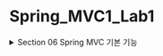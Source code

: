 # Spring_MVC1_Lab1

<details>
<summary>Section 06 Spring MVC 기본 기능 </summary>
<div markdown="1">

## 프로젝트 생성
- packaging에서 Jar와 War의 차이
  - Jar: 내장 서버를 사용(톰캣) webapp 경로 사용하지 않음. 내장 서버 사용에 최적화 되어 있다. 요즈음은 주로 Jar사용
  - War: 내장 서버도 사용 가능하지만 주로 외부 서버에 빌드 파일을 올릴 때 사용

## Logging
- 로그에 대해 간단히 알아보자
- 이제 sout이 아닌 별도의 로깅 라이브러리를 사용하여 로그를 출력할 것
- 참고로 로그 관련 라이브러리도 많고, 깊게 들어가면 끝이 없기에 최소한의 사용 방법만 알아보자

### 로깅 라이브러리
- 스프링 부트 라이브러리를 사용하면 스프링 부트 로깅 라이브러리가 함께 포함된다.
- 스프링 부트 로깅 라이브러리는 기본으로 다음 로깅 라이브러리를 사용
  - SLF4J
  - Logback
- 여러 로그 라이브러리를 통합하여 (어댑터 패턴 등등) 사용할 수 있도록 인터페이스로 제공하는 것이 SLF4J
- Logback은 로그 라이브러리 (구현체) 실무에서 Logback 많이 사용한다

### 로그 선언, 호출

```java
package hello.springmvc.basic;

import lombok.extern.slf4j.Slf4j;
import org.springframework.web.bind.annotation.RequestMapping;
import org.springframework.web.bind.annotation.RestController;

@Slf4j
@RestController
public class LogTestController {

//    private final Logger log = LoggerFactory.getLogger(getClass());

    @RequestMapping("/log-test")
    public String logTest() {
        String name = "Spring";
        System.out.println("name = " + name);
        log.trace("trace log=" + name); //이렇게 쓰면 안된다 출력 안할 건데 선연산이 들어가버림
        log.debug("debug log={}", name);
        log.info("info log={}", name);
        log.warn("warn log={}", name);
        log.error("error log={}", name);

        log.info("info log={}", name);

        return "ok";
    }
}

```

- @RestController
  - @Controller는 반환 값이 String이면 뷰 이름으로 인식되어 뷰를 찾고 뷰가 렌더링 됨
  - @RestController는 반환 값으로 뷰를 찾는 것이 아니라 HTTP 메시지 바디에 바로 입력
  - @ResponseBody와 관련 있는데 뒤에서 더 자세히 볼 것임
- 로그의 출력 내용
  - 시간, 로그 레벨, 프로세스 ID, 쓰레드 명, 클래스 명, 로그 메시지
- 로그 레벨은 다음과 같다.
  - TRACE > DEBUG > INFO > WARN > ERROR
  - 로그 레벨 설정을 변경하며 노출 시킬 로그 레벨을 정할 수 있다.
  - 보통 개발 서버는 debug이상으로 심각한 로그를 출력
  - 운영 서버는 info 출력
- @Slf4j로 로그 선언 부분을 대체 할 수 있다. (롬복이 대신 써준다)

### 올바른 로그 사용법
- 선연산이 되지 않게 하자 
- log.debug("data=" + data)
  - 위와 같이 써도 로그 출력은 올바로 됨 하지만 debug로그를 노출시키지 않을 예정임에도 파라미터 연산이 먼저되어 서버의 자원을 잡아먹는다
  - 이렇게 쓰면 혼난다.
  - 다음과 같이 쓰자 log.debug("data = {}", data)
  - {}가 서식지정자 마냥 치환된다.

### 로그 사용시 장점
- 쓰레드 정보, 클래스 이름 같은 부가 정보를 함께 볼 수 있고 출력 모양을 조정 간으
- 로그 레벨에 따라 노출여부를 결정 가능
- 콘솔에만 아니라 파일, 네트워크 등 로그를 별도의 위치에 남길 수도 있음
- 특히 파일로 남길 때는 일별 특정 용량에 따라 로그를 분할하는 것도 가능
- 성능도 sout보다 파워풀하다 (내부 버퍼링, 멀티 쓰레드 등등)

## MappingController
- 몇가지를 짚고 코드로 넘어가서 url에 따라 컨트롤러가 매핑되어 동작하는 여러가지 방식을 체크하자
- 첫번째
  - /hello-basic
  - /hello-basic/
  - 스프링 부트 3.0이전은 위의 두 url을 다른 url로 인식
  - 스프링 부트 3.0이후에는 다른 url로 인식
- 두번째
  - @RequestMapping에 method 속성으로 HTTP 메서드를 지정하지 않으면 HTTP 메서드와 무관하게 호출
  - 모두 허용한다.
- 이제 본격적으로 코드를 보자 

```java
package hello.springmvc.basic.requestmapping;

import org.slf4j.Logger;
import org.slf4j.LoggerFactory;
import org.springframework.http.MediaType;
import org.springframework.web.bind.annotation.*;

@RestController
public class MappingController {

    private Logger log = LoggerFactory.getLogger(getClass());

    //배열 형태도 가능 배열안에 있는 url에 컨트롤러 메서드를 매핑시킨다 
    //모든 형태의 메서드를 허용하지 않고 특정 형태만 허용하도록 method를 한정할 수 있다 
    @RequestMapping(value = {"/hello-basic", "/hello-go"}, method = RequestMethod.GET)
    public String helloBasic() {
        log.info("helloBasic");
        return "ok";
    }

    /**
     * 편리한 축약 애노테이션 (코드 보기)
     * 애노테이션을 살펴보면 우리가 써야할 코드를 대신 써주는 것을 확인 가능 
     * 편리한 축약이라고 표현한 이유 
     * @return
     * @GetMapping
     * @PostMapping
     * @PutMapping
     * @DeleteMapping
     * @PatchMapping
     */
    @GetMapping("/mapping-get-v2")
    public String mappingGetv2() {
        log.info("mapping-get-v2");
        return "ok";
    }

    /**
     * PathVariable 사용
     * 변수명이 같으면 생략 가능
     *
     * @PathVariable("userId") String data
     * @PathVariable String userId
     * @PathVariable("userId") String userId -> @PathVariable userId
     * /mapping/userA
     * url 자체에 값이 들어있는 형태
     * 경로 변수, pathVariable
     * 이거 진짜 많이 사용
     */
    @GetMapping("/mapping/{userId}")
    public String mappingPath(@PathVariable("userId") String data) {
        log.info("mappingPath userId={}", data);
        return "ok";
    }

    /**
     * PathVariable 사용 다중
     *
     * @param userId
     * @param orderId
     * @return
     */
    @GetMapping("/mapping/users/{userId}/orders/{orderId}")
    public String mappingPath(@PathVariable String userId, @PathVariable String orderId) {
        log.info("mappingPath userId={}, orderId={}", userId, orderId);
        return "ok";
    }

    /**
     * 파라미터로 추가 매핑
     * 특정 파라미터 정보가 있으면 호출 되는 메서드 만들기
     * params="mode",
     * params="!mode"
     * params="mode=debug"
     * params="mode!=debug"
     * params = {"mode=debug","data=good}
     * @return
     * 애노테이션에 들어있는 파라미터가 요청에 포함되어 있을 경우에만 메서드가 호출된다
     * mode=debug를 url에서 빼면 메서드 호출 안됨
     */
    @GetMapping(value = "/mapping-param", params = "mode=debug")
    public String mappingParam() {
        log.info("mappingParam");
        return "ok";
    }

    /**
     * 특정 헤더로 추가 매핑
     * 요청의 헤더에 mode=debug가 있어야 메서드가 호출된다.
     * headers="mode",
     * headers="!mode"
     * headers="mode=debug"
     * headers="mode!=debug" (! = )
     */
    @GetMapping(value = "/mapping-header", headers = "mode=debug")
    public String mappingHeader() {
        log.info("mappingHeader");
        return "ok";
    }

    /**
     * Content-Type 헤더 기반 추가 매핑 Media Type
     * consumes="application/json"
     * consumes="!application/json"
     * consumes="application/*"
     * consumes="*\/*"
     * MediaType.APPLICATION_JSON_VALUE
     */
    @PostMapping(value = "/mapping-consume", consumes = MediaType.APPLICATION_JSON_VALUE)
    public String mappingConsumes() {
        log.info("mappingConsumes");
        return "ok";
    }

    /**
     * Accept 헤더 기반 Media Type
     * 클라이언트가 요청할 때 나는 이런 데이터를 받아들일 수 있다고 헤더 정보를 남기면 그에 따라 추가적인 매핑을 하는 것
     * Accept는 클라이언트가 받아들일 수 있는,
     * produce는 서버가 반환하는 타입
     * produces = "text/html"
     * produces = "!text/html"
     * produces = "text/*"
     * produces = "*\/*"
     * MediaType.TEXT_HTML_VALUE
     */
    @PostMapping(value = "/mapping-produce", produces = MediaType.TEXT_HTML_VALUE)
    public String mappingProduces() {
        log.info("mappingProduces");
        return "ok";
    }
}

```

## 요청 매핑 -API 예시
- 회원 관리를 HTTP API로 만든다 생각하고 매핑을 어떻게 하는지 알아보자
```java
package hello.springmvc.basic.requestmapping;

import org.springframework.web.bind.annotation.*;

/**
 * 회원 목록 조회: GET /users
 * 회원 등록: POST /users
 * 회원 조회: GET /users/{userId}
 * 회원 수정: PATCH /users/{userId}
 * 회원 삭제: DELETE /users/{userId}
 */
@RequestMapping("/mapping/users") //리소스 계층화
@RestController
public class MappingClassController {

  public String user() {
    return "get users";
  }

  public String addUser() {
    return "post user";
  }

  @GetMapping("/{userId}")
  public String findUser(@PathVariable String userId) {
    return "get userId=" + userId;
  }

  @PatchMapping("/{userId}")
  public String update(@PathVariable String userId) {
    return "update userId=" + userId;
  }

  @DeleteMapping("/{userId}")
  public String deleteUser(@PathVariable String userId) {
    return "delete userId=" + userId;
  }


}
 
```

- 같은 url name도 http메서드에 따라 다르게 매핑되는 것을 확인 가능
- 클래스레벨 url과 메서드 레벨 url을 통해 자원의 계층화 가능 
- 보기 쉽고 쓰기 쉽다 
- 매핑 방법을 이해했으니 이제부터 HTTP 요청이 보내는 데이터들을 스프링 MVC로 어떻게 조회하는지 알아보자

## HTTP 요청 - 기본, 헤더 조회
- 애노테이션 기반의 스프링 컨트롤러는 다양한 파라미터를 지원한다.
- 이번 시간에는 HTTP 헤더 정보를 조회하는 방법을 알아보자

### RequestHeaderController
```java
package hello.springmvc.basic.request;

import jakarta.servlet.http.HttpServletRequest;
import jakarta.servlet.http.HttpServletResponse;
import lombok.extern.slf4j.Slf4j;
import org.springframework.http.HttpMethod;
import org.springframework.util.MultiValueMap;
import org.springframework.web.bind.annotation.CookieValue;
import org.springframework.web.bind.annotation.RequestHeader;
import org.springframework.web.bind.annotation.RequestMapping;
import org.springframework.web.bind.annotation.RestController;

import java.util.Locale;

@Slf4j
@RestController
public class RequestHeaderController {

  //스프링 애노테이션 기반 컨트롤러는 다양한 파라미터를 지원한다.
  @RequestMapping("/headers")
  public String headers(HttpServletRequest request,
                        HttpServletResponse response,
                        HttpMethod httpMethod, //GET, POST, DELETE 등등
                        Locale locale, //언어 정보
                        @RequestHeader MultiValueMap<String,String> headerMap, //헤더를 한번에 다 받는다. 맵에
                        @RequestHeader("host") String host, //헤더 하나만 가져오는
                        @CookieValue(value = "myCookie", required = false) String cookie) { //required의 디폴트는 true -> false로 하면 없어도 된다.

    log.info("request={}", request);
    log.info("response={}", response);
    log.info("httpMethod={}", httpMethod);
    log.info("locale={}", locale);
    log.info("headerMap={}", headerMap);
    log.info("header host={}", host);
    log.info("myCookie={}", cookie);
    return "ok";
  }
}

```
- 참고 MultiValueMap
  - Map과 유사한데, 하나의 키에 여러 값을 받을 수 있다.
  - HTTP header, HTTP 쿼리 파라미터와 같이 하나의 키에 여러 값을 받을 때 사용한다.
  - get하면 배열을 반환
  - key 하나에 매핑된 여러 value를 조회 가능  

## HTTP 요청 파라미터 - 쿼리 파라미터 HTML Form

### HTTP 요청 데이터 조회 개요
- 서블릿에서 학습했던 HTTP 요청 데이터를 조회 하는 방법을 다시 떠올려보자. 그리고 서블릿으로 학습했던 내용을 스프링이 얼마나 깔끔하고 효율적으로 바꾸어주는지 알아보자
- 우선 HTTP 요청 메시지를 통해 클라이언트에서 서버로 데이터를 전달하는 방법은 3가지라고 배운적이 있었다.
  - GET - 쿼리파라미터
    - /url?username=hello&age=20
    - 메시지 바디 없이 URL의 쿼리 파라미터에 데이터를 포함해서 전달하는 방식
    - 검색, 필터, 페이징등에서 많이 사용하는 방식이다.
  - POST - HTML Form
    - content-type:application/x-www-form-urlencoded
    - 메시지 바디에 쿼리파라미터 형식으로 전달 username=hello&age=20
    - 회원 가입, 상품 주문, HTML Form을 사용
  - HTTP message body에 데이터를 직접 담아서 요청
    - HTTP API에서 주로 사용, JSON, XML, TEXT
    - 데이터 형식은 주로 JSON 사용
    - POST, PUT, PATCH
- get 쿼리 파라미터 전송 방식이든 post html form 전송 방식이든 쿼리파라미터의 형식이 같음으로 Servlet Request로 구분없이 조회할 수 있던 것 기억하자
- 이것을 간단히 요청 파라미터 조회라 한다.
- 스프링에서 요청 파라미터를 조회하는 방법을 단계적으로 알아보자

```java
package hello.springmvc.basic.request;

import jakarta.servlet.http.HttpServletRequest;
import jakarta.servlet.http.HttpServletResponse;
import lombok.extern.slf4j.Slf4j;
import org.springframework.stereotype.Controller;
import org.springframework.web.bind.annotation.RequestHeader;
import org.springframework.web.bind.annotation.RequestMapping;
import org.springframework.web.bind.annotation.RequestParam;
import org.springframework.web.bind.annotation.ResponseBody;

import java.io.IOException;
import java.util.Map;

@Slf4j
@Controller
public class RequestParamController {

  @RequestMapping("/request-param-v1")
  public void requestParamV1(HttpServletRequest request, HttpServletResponse response) throws IOException {
    String username = request.getParameter("username");
    int age = Integer.parseInt(request.getParameter("age"));
    log.info("username={}, age={}", username, age);

    response.getWriter().write("ok");

  }

  //응답 메시지에 바로 때려 넣는 ResponseBody -> view 조회를 하지 않는다.
  @ResponseBody
  @RequestMapping("/request-param-v2")
  public String requestParamV2(
          @RequestParam("username") String memberName,
          @RequestParam("age") int memberAge) {
    log.info("username={}, age={}", memberName, memberAge);
    return "ok";

  }


  //내가 사용하고자 하는 변수명이 쿼리 파라미터의 변수명과 같다면 위에서 일정 부분 생략 가능
  //축약된 버전 v2 -> v3
  @ResponseBody
  @RequestMapping("/request-param-v3")
  public String requestParamV3(
          @RequestParam String username,
          @RequestParam int age) {
    log.info("username={}, age={}", username, age);
    return "ok";

  }
  //근데 사실 아래 v4처럼 다 없앨 수도 있음 ㅋㅋ
  //요청 파라미터 이름과 나의 변수명이 일치하면
  @ResponseBody
  @RequestMapping("/request-param-v4")
  public String requestParamV4(String username, int age) {
    log.info("username={}, age={}", username, age);
    return "ok";
  }

  //required는 default값이 true -> requestParam이 무조건 있어야 한다.
  //false -> 해당 requestParam이 없어도 된다.
  @ResponseBody
  @RequestMapping("/request-param-required")
  public String requestParamRequired(
          @RequestParam(required = true) String username,
          @RequestParam(required = false) Integer age) {

    log.info("username={}, age={}", username, age);
    return "ok";
  }

  @ResponseBody
  @RequestMapping("/request-param-default")
  public String requestParamDefault(
          //사실 default val 들어가면 required는 무의미
          @RequestParam(required = true, defaultValue = "guest") String username,
          @RequestParam(required = false,defaultValue = "-1") int age) {

    log.info("username={}, age={}", username, age);
    return "ok";
  }

  @ResponseBody
  @RequestMapping("/request-param-map")
  public String requestParamMap(@RequestParam Map<String, Object> paramMap) {

    log.info("username={}, age={}", paramMap.get("username"), paramMap.get("age"));
    return "ok";
  }

}

```
- V1
  - Get 쿼리 파라미터 요청이든 HTML form 요청이든 구분없이 처리하는 것을 확인할 수 있다(servlet)
- V2
  - 애노테이션이용 축약된 형태로 파라미터를 뽑을 수 있는 것을 확인할 수 있음 
    - 실제로 request.getParameter코드를 품고 있다.
- V3
  - v2를 축약시킨 버전. 요청 파라미터 이름과 변수이름이 일치한다면 생략할 수 있다 
- V4
  - v3에서 아예 더 축약시킬 수 있다. 
    - 하지만 너무 단순한 게 과하다는 생각도 있는 듯
    - @RequestParam이 있는 것이 오히려 변수가 요청 파라미터 정보라는 것을 명확히 알려주기에 좋다고 생각하는 사람도 있다
- requestParamRequired
  - @RequestParam()안에 required를 설정함으로써 해당 요청 파라미터를 필수 또는 필수가 아닌 요소로 설정할 수 있음
  - 디폴트는 true -> 필수
  - 필수 파라미터가 요청데이터에 포함되지 않으면 서버는 Bad Request로 응답한다
    - 주의 : 기본형에 null은 들어갈 수 없다
    - int age 에는 null을 입력할 수 없음 age가 필수 값이 아니기에 null을 지정할 수 있어야 함 
    - Integer로 변경하거나 defaultValue를 사용해야 함
- requestParamDefault
  - required는 여기에선 이제 더이상 필요없음 써도 안먹히기도 하고
  - 기본값으로 퉁치고 들어간다. 
- requestParmaMap
  - 파라미터들을 맵으로 받고 조회할 수 있다.
  - MultiValueMap을 사용할 수도 있지만 파라미터의 값이 1개가 확실하다면 Map을 사용해도 된다.
    - 참고로 같은 키값을 가지는 파라미터를 쓰는 경우는 흔치 않다
 
### Http 요청 파라미터 - @ModelAttribute 

- 실제 개발을 하면 요청 파라미터를 받아서 필요한 객체를 만들고 그 객체에 값을 넣어주어야 한다.
- 보통 다음과 같이 코드를 작성할 것이다.

```java
    @ResponseBody
    @RequestMapping("/model-attribute-v1")
    public String modelAttributeV1(@RequestParam String username, @RequestParam int age) {
        HelloData helloData = new HelloData();
        helloData.setUsername(username);
        helloData.setAge(age);
        log.info("username={}, age={}", helloData.getUsername(), helloData.getAge());
        return "ok";
    }

```

- 스프링은 이 과정을 완전히 자동화해주는 @ModelAttribute 기능을 제공
- 먼저 요청 파라미터를 바인딩 받을 객체를 살펴보자

```java
package hello.springmvc.basic;

import lombok.Data;

@Data
public class HelloData {
    private String username;
    private int age;
}

```
- 롬복의 @Data
  - @Getter, @Setter, @ToString, @EqualsAndHashCode, @RequiredArgsConstructor를 자동으로 적용해준다

- 모델 애트리뷰트가 적용된 코드를 보자

```java
    @ResponseBody
    @RequestMapping("/model-attribute-v1")
    public String modelAttributeV1(@ModelAttribute HelloData helloData) {
//        HelloData helloData = new HelloData();
//        helloData.setUsername(username);
//        helloData.setAge(age);
        log.info("username={}, age={}", helloData.getUsername(), helloData.getAge());
        return "ok";
    }
```
- 동작하는 과정을 살펴보면 HelloData객체가 생성되고 요청 파라미터의 값이 주입되어 있는것을 확인할 수 있다.
- 즉, 자동으로 요청파라미터의 값을 읽어와서 우리가 넘긴 helloData에 값을 전부 주입하였다는 것인데 어떻게 이런 것이 가능할까?
- 스프링 MVC는 @ModelAttribute가 있으면 다음을 실행한다.
  - HelloData 객체를 생성
  - 요청 파라미터의 이름으로 HelloData 객체의 프로퍼티를 찾는다.
  - 해당 프로퍼티의 Setter를 호출해서 파라미터의 값을 바인딩한다. 
  - 예로 파라미터의 이름이 username이면 setUsername() 메서드를 찾아서 호출, 값을 입력하는 것이다
- 바인딩 오류
  - age=abc 처럼 숫자가 들어가야 할 곳에 문자를 넣으면 BindException이 발생, 이런 바인딩 오류를 처리하는 부분은 뒤의 검증 부분에서 다룬다


- 모델 애트리뷰트는 다음처럼 생략 가능하다 V2
```java
    //축약 버전 V2
@ResponseBody
@RequestMapping("/model-attribute-v2")
public String modelAttributeV2(HelloData helloData) {
//        HelloData helloData = new HelloData();
//        helloData.setUsername(username);
//        helloData.setAge(age);
        log.info("username={}, age={}", helloData.getUsername(), helloData.getAge());
        return "ok";
        } 
```
- 그런데 @RequestParam도 생략 가능하다고 했는데 스프링은 어떻게 resolve하는 것일까?
  - String, int, Integer 같은 단순 타입 = @RequestParam
  - 나머지는 Model로써 해석한다.

## HTTP 요청 메시지 - 단순 텍스트

- Http message body에 데티어를 직접 담아서 요청
  - HTTP API에서 주로 사용, JSON, XML, TEXT
  - 데이터 형식은 주로 JSON 사용
  - POST, PUT, PATCH
- 요청 파라미터와 다르게, HTTP 메시지 바디를 통해서 데이터가 직접 넘어오는 경우는 @RequestParam, @ModelAttribute를 사용할 수 없다.
- 물론 HTML Form 형식으로 전달되는 경우는 요청 파라미터로 인정된다.
- 먼저 가장 단순한 텍스트 메시지를 HTTP 메시지 바디에 담아서 전송하고 읽어보자
- HTTP 메시지 바디의 데이터를 InputStream을 사용해서 직접 읽을 수 있다.

```java
package hello.springmvc.basic.request;

import jakarta.servlet.ServletInputStream;
import jakarta.servlet.http.HttpServletRequest;
import jakarta.servlet.http.HttpServletResponse;
import lombok.extern.slf4j.Slf4j;
import org.springframework.http.HttpEntity;
import org.springframework.stereotype.Controller;
import org.springframework.util.StreamUtils;
import org.springframework.web.bind.annotation.PostMapping;
import org.springframework.web.bind.annotation.RequestBody;
import org.springframework.web.bind.annotation.ResponseBody;

import java.io.IOException;
import java.io.InputStream;
import java.io.Writer;
import java.nio.charset.StandardCharsets;

@Slf4j
@Controller
public class RequestBodyStringController {

  @PostMapping("/request-body-string-v1")
  public void requestBodyString(HttpServletRequest request, HttpServletResponse response) throws IOException {
    ServletInputStream inputStream = request.getInputStream();
    //inputStream은 바이트 코드이기에 UTF_8로 인코딩해서 copyToString한다
    String messageBody = StreamUtils.copyToString(inputStream, StandardCharsets.UTF_8);

    log.info("messageBody={}", messageBody);
    response.getWriter().write("ok");

  }

  //인풋 스트림과 writer를 바로 받을 수 있다. -> v2
  @PostMapping("/request-body-string-v2")
  public void requestBodyStringV2(InputStream inputStream, Writer responseWriter) throws IOException {
//        ServletInputStream inputStream = request.getInputStream();
    //inputStream은 바이트 코드이기에 UTF_8로 인코딩해서 copyToString한다
    String messageBody = StreamUtils.copyToString(inputStream, StandardCharsets.UTF_8);
    log.info("messageBody={}", messageBody);
    responseWriter.write("ok");

  }
  
  @PostMapping("/request-body-string-v3")
  public HttpEntity<String> requestBodyStringV3(HttpEntity<String> httpEntity) throws IOException {

    String messageBody = httpEntity.getBody();
    log.info("messageBody={}", messageBody);
    return new HttpEntity<>("ok");
  }


  //이게 젤 많이 쓰는 것 
  @ResponseBody
  @PostMapping("/request-body-string-v4")
  public String requestBodyStringV4(@RequestBody String messageBody) throws IOException {

    log.info("messageBody={}", messageBody);
    return "ok";
  }

}

```
- 위의 버젼 중 가장 많이 쓰이는 버젼은 v4로 InputStream을 읽고 messageConverter를 이용, 메시지 변환하는 과정을 자동화 시킨 것이라고 볼 수 있다. 
- @RequestBody
  - HTTP 메시지 바디 정보를 편리하게 조회 가능. 
  - 헤더 정보가 필요하다면 HttpEntity를 사용하거나 @RequestHeader를 사용하면 된다.
  - 이렇게 메시지 바디를 직접 조회하는 기능은 요청 파라미터를 조회하는 @RequestParam, @ModelAttribute와는 전혀 관계가 없다
- 요약 하면 다음과 같다.
  - 요청 파라미터를 조회하는 기능: @RequestParam, @ModelAttribute
  - HTTP 메시지 바디를 직접 조회하는 기능: @RequestBody

- @ResponseBody
  - @ResponseBody를 사용하면 응답 결과를 HTTP 메시지 바디에 직접 말아서 전달 가능하다
  - 이 경우에도 view를 resolve 하지 않음

## HTTP 요청 메시지 - JSON
- 이번에는 HTTP API에서 주로 사용하는 JSON 데이터 형식을 조회해보자
- JSON이란!?
  - 데이터 포맷일 뿐 
  - 단순히 데이터를 표시하는 표현 방법일 뿐이다.
  - 서버와 클라이언트 간의 교류에서 일반적으로 사용되며 특정 언어에 종속되지 않고, 대부분의 언어에서 JSON 포맷의 데이터를 핸들링 할 수 있는 라이브러리를 제공한다.

```java
package hello.springmvc.basic.request;

import com.fasterxml.jackson.databind.ObjectMapper;
import hello.springmvc.basic.HelloData;
import jakarta.servlet.ServletInputStream;
import jakarta.servlet.http.HttpServletRequest;
import jakarta.servlet.http.HttpServletResponse;
import lombok.extern.slf4j.Slf4j;
import org.springframework.http.HttpEntity;
import org.springframework.stereotype.Controller;
import org.springframework.util.StreamUtils;
import org.springframework.web.bind.annotation.PostMapping;
import org.springframework.web.bind.annotation.RequestBody;
import org.springframework.web.bind.annotation.RequestParam;
import org.springframework.web.bind.annotation.ResponseBody;

import java.io.IOException;
import java.nio.charset.StandardCharsets;

/**
 * {"username":"hello", "age":20}
 * content-type: application/json
 */
@Slf4j
@Controller
public class RequestBodyJsonController {

    private ObjectMapper objectMapper = new ObjectMapper();

    @PostMapping("/request-body-json-v1")
    public void requestBodyJsonV1(HttpServletRequest request, HttpServletResponse response) throws IOException {
        ServletInputStream inputStream = request.getInputStream();
        String messageBody = StreamUtils.copyToString(inputStream, StandardCharsets.UTF_8);

        log.info("msgBody={}", messageBody);
        HelloData helloData = objectMapper.readValue(messageBody, HelloData.class);
        log.info("username={}, age={}", helloData.getUsername(), helloData.getAge());

        response.getWriter().write("ok");

    }


    @ResponseBody
    @PostMapping("/request-body-json-v2")
    public String requestBodyJsonV2(@RequestBody String messageBody) throws IOException {

        log.info("msgBody={}", messageBody);
        HelloData helloData = objectMapper.readValue(messageBody, HelloData.class);
        log.info("username={}, age={}", helloData.getUsername(), helloData.getAge());

        return "ok";
    }


    //objectMapper사용안하고 바로 HelloData넘겨주면 거기에 받을 수 있다. -> V3
    //마찬가지로 위의 코드를 자동화한 것과 마찬가지다
    //httpMessageConverter가 동작 -> ObjectMapping을 실시한다.
    @ResponseBody
    @PostMapping("/request-body-json-v3")
    public String requestBodyJsonV3(@RequestBody HelloData helloData) {

        log.info("username={}, age={}", helloData.getUsername(), helloData.getAge());

        return "ok";
    }

    @ResponseBody
    @PostMapping("/request-body-json-v4")
    public String requestBodyJsonV4(HttpEntity<HelloData> httpEntity) {

        HelloData data = httpEntity.getBody();
        log.info("username={}, age={}", data.getUsername(), data.getAge());
        return "ok";
    }


    //httpMessageConverter는 들어올 때도 적용이 되지만 반환할 때에도 적용된다.
    //즉 RequestBody할 때에도 변환해서 객체에 욱여넣고 response가 객체라면 convert해서 반홚나다.
    //json이 객체로 변환되어 data로 들어가고 -> 객체를 return하면 객체가 json으로 변환되어 반환된다.
    @ResponseBody
    @PostMapping("/request-body-json-v5")
    public HelloData requestBodyJsonV5(@RequestBody HelloData data) {

        log.info("username={}, age={}", data.getUsername(), data.getAge());
        return data;
    }

}

```
- v3를 살펴보면 v2에서 objectMapper를 사용하여 매핑하는 과정을 자동화해주는 스프링 기능을 확인할 수 있다. 
- HttpEntity, @RequestBody를 사용하면 HTTP 메시지 컨버터가 HTTP 메시지 바디의 내용을 우리가 원하는 문자나 객체 등으로 변환
- HTTP 메시지 컨버터는 문자 뿐만 아니라 JSON도 객체로 변환해줌
- v5를 살펴보면 @RequestBody로 요청 메시지 바디를 객체로 받아올 때 HTTP메시지 컨버터가 동작하는 것과 함께 response에 객체를 말아주어도 HTTP메시지 컨버터가 동작하는 것을 확인할 수 있다.
  - @RequestBody 요청
    - JSON 요청 -> HTTP 메시지 컨버터 -> 객체
  - @ResponseBody 응답
    - 객체 -> HTTP 메시지 컨버터 -> JSON 응답

## HTTP 응답 - 정적 리소스, 뷰 템플릿
- 스프링에서 응답 데이터를 만드는 방법은 다음 3가지
  - 정적 리소스
    - 웹 브라우저에 정적인 리소스 제공 
  - 뷰템플릿 사용
    - 웹 브라우저에 동적인 HTML 제공
  - HTTP 메시지 사용
    - HTTP API를 제공하는 경우에는 HTML이 아닌 데이터 전달
    - 주로 JSON 형식으로 데이터를 실어 보낸다.

### 정적 리소스 
- 스프링 부트는 클래스패스의 다음 디렉토리에 위치한 정적 리소스를 제공한다.
- /src/main/resources/static
- 만약 src/main/resources/static/basic/hello-form.html에 정적 파일이 들어있으면 다음의 요청과 같이 실행하면 GET할 수 있다.
- http://localhost:8080/basic/hello-form.html
- 정적 리소스는 해당 파일을 변경 없이 그대로 서비스 한다.

### 뷰템플릿
- 뷰 템플릿을 거쳐서 HTML이 생성되고 뷰가 응답을 만들어 전달한다.
- 일반적으로 HTML을 동적으로 생성하는 용도로 사용 but 다른 것들도 가능하긴 하다. (뷰 템플릿이 만들 수 있는 것이라면 다 가능)
- 스프링 부트에서는 기본 뷰 템플릿 경로가 다음과 같다
- src/main/resources/templates
- 뷰 템플릿을 호출하는 컨트롤러를 살펴보자

```java
package hello.springmvc.basic.response;

import lombok.extern.slf4j.Slf4j;
import org.springframework.stereotype.Controller;
import org.springframework.ui.Model;
import org.springframework.web.bind.annotation.RequestMapping;
import org.springframework.web.servlet.ModelAndView;

@Slf4j
@Controller
public class ResponseViewController {

    @RequestMapping("/response-view-v1")
    public ModelAndView responseViewV1() {
        ModelAndView mav = new ModelAndView("response/hello")
                .addObject("data", "hello!");
        return mav;
    }

    @RequestMapping("/response-view-v2")
    public String responseViewV1(Model model) {
        model.addAttribute("data", "hello!");
        return "response/hello";
    }

    @RequestMapping("/response/hello")
    public void responseViewV3(Model model) {
        model.addAttribute("data", "hello!");
    }
}

```
### String을 반환하는 경우 - View or HTTP 메시지
- @ResponseBody가 없으면 String 형태로 반환된 response/hello로 뷰 리졸버가 실행되어서 뷰를 찾고 렌더링한다.
- @ResponseBody가 있으면 뷰 리졸버를 실행하지 않고 HTTP 메시지 바디에 직접 문자를 입력한다.
- 여기서는 뷰의 논리 이름인 response/hello를 반환하면 반환된 경로의 뷰템플릿이 렌더링 되는 것을 확인할 수 있다.

### void를 반환하는 경우
- RequestMapping에 경로를 명시하고 void를 반환해도 기대하던 동작을 이끌 수 있다
- 하지만 이 방식은 명시성이 너무 떨어지고 조건이 딱 맞는 경우가 많이 없어 권장하지 않음

</div>
</details>